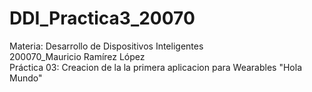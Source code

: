 # DDI_Practica3_20070
Materia: Desarrollo de Dispositivos Inteligentes <br>
200070_Mauricio Ramírez López<br>
Práctica 03: Creacion de la la primera aplicacion para Wearables "Hola Mundo"<br>

